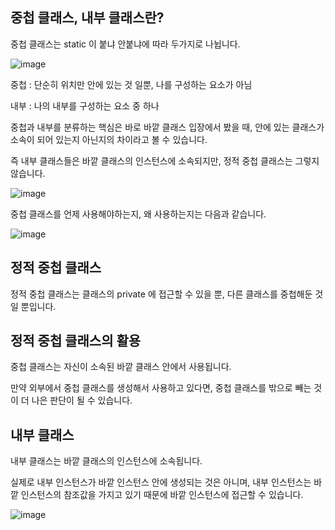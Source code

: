 ## 중첩 클래스, 내부 클래스란?

중첩 클래스는 static 이 붙냐 안붙냐에 따라 두가지로 나뉩니다.

![image](https://github.com/choboss00/java-middle-class-inflearn/assets/111727212/84c1e2f0-02a6-4b6d-bc90-465b4828852e)

중첩 : 단순히 위치만 안에 있는 것 일뿐, 나를 구성하는 요소가 아님

내부 : 나의 내부를 구성하는 요소 중 하나

중첩과 내부를 분류하는 핵심은 바로 바깥 클래스 입장에서 봤을 때, 안에 있는 클래스가 소속이 되어 있는지 아닌지의 차이라고 볼 수 있습니다.

즉 내부 클래스들은 바깥 클래스의 인스턴스에 소속되지만, 정적 중첩 클래스는 그렇지 않습니다.

![image](https://github.com/choboss00/java-middle-class-inflearn/assets/111727212/6b51d242-10d6-4804-9646-b9f97eea2409)

중첩 클래스를 언제 사용해야하는지, 왜 사용하는지는 다음과 같습니다.

![image](https://github.com/choboss00/java-middle-class-inflearn/assets/111727212/b64f51a6-04a1-45f0-bd25-74d8323f64a2)

## 정적 중첩 클래스

정적 중첩 클래스는 클래스의 private 에 접근할 수 있을 뿐, 다른 클래스를 중첩해둔 것 일 뿐입니다.

## 정적 중첩 클래스의 활용

중첩 클래스는 자신이 소속된 바깥 클래스 안에서 사용됩니다.

만약 외부에서 중첩 클래스를 생성해서 사용하고 있다면, 중첩 클래스를 밖으로 빼는 것이 더 나은 판단이 될 수 있습니다.

## 내부 클래스

내부 클래스는 바깥 클래스의 인스턴스에 소속됩니다.

실제로 내부 인스턴스가 바깥 인스턴스 안에 생성되는 것은 아니며, 내부 인스턴스는 바깥 인스턴스의 참조값을 가지고 있기 때문에 바깥 인스턴스에 접근할 수 있습니다.

![image](https://github.com/choboss00/java-middle-class-inflearn/assets/111727212/61b6acec-aa85-45fb-a090-2974d42e317c)
